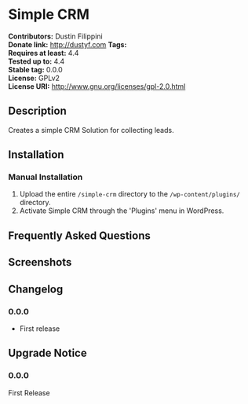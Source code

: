 # Simple CRM #
**Contributors:**      Dustin Filippini  
**Donate link:**       http://dustyf.com 
**Tags:**  
**Requires at least:** 4.4  
**Tested up to:**      4.4  
**Stable tag:**        0.0.0  
**License:**           GPLv2  
**License URI:**       http://www.gnu.org/licenses/gpl-2.0.html  

## Description ##

Creates a simple CRM Solution for collecting leads.

## Installation ##

### Manual Installation ###

1. Upload the entire `/simple-crm` directory to the `/wp-content/plugins/` directory.
2. Activate Simple CRM through the 'Plugins' menu in WordPress.

## Frequently Asked Questions ##


## Screenshots ##


## Changelog ##

### 0.0.0 ###
* First release

## Upgrade Notice ##

### 0.0.0 ###
First Release
